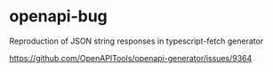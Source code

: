 # openapi-bug
Reproduction of JSON string responses in typescript-fetch generator

https://github.com/OpenAPITools/openapi-generator/issues/9364

